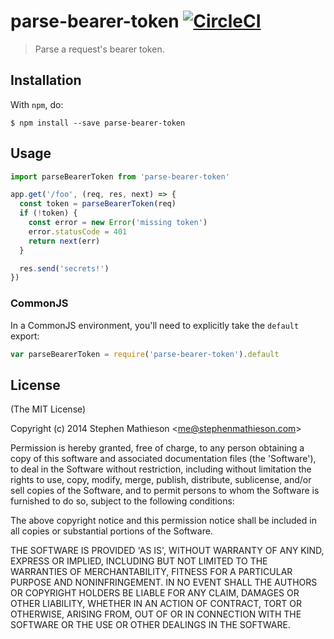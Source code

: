 # parse-bearer-token [![CircleCI](https://circleci.com/gh/stephenmathieson/node-parse-bearer-token.svg?style=svg)](https://circleci.com/gh/stephenmathieson/node-parse-bearer-token)

> Parse a request's bearer token.

## Installation

With `npm`, do:

```
$ npm install --save parse-bearer-token
```

## Usage

```js
import parseBearerToken from 'parse-bearer-token'

app.get('/foo', (req, res, next) => {
  const token = parseBearerToken(req)
  if (!token) {
    const error = new Error('missing token')
    error.statusCode = 401
    return next(err)
  }

  res.send('secrets!')
})
```

### CommonJS

In a CommonJS environment, you'll need to explicitly take the `default` export:

```js
var parseBearerToken = require('parse-bearer-token').default
```

## License

(The MIT License)

Copyright (c) 2014 Stephen Mathieson &lt;me@stephenmathieson.com&gt;

Permission is hereby granted, free of charge, to any person obtaining
a copy of this software and associated documentation files (the
'Software'), to deal in the Software without restriction, including
without limitation the rights to use, copy, modify, merge, publish,
distribute, sublicense, and/or sell copies of the Software, and to
permit persons to whom the Software is furnished to do so, subject to
the following conditions:

The above copyright notice and this permission notice shall be
included in all copies or substantial portions of the Software.

THE SOFTWARE IS PROVIDED 'AS IS', WITHOUT WARRANTY OF ANY KIND,
EXPRESS OR IMPLIED, INCLUDING BUT NOT LIMITED TO THE WARRANTIES OF
MERCHANTABILITY, FITNESS FOR A PARTICULAR PURPOSE AND NONINFRINGEMENT.
IN NO EVENT SHALL THE AUTHORS OR COPYRIGHT HOLDERS BE LIABLE FOR ANY
CLAIM, DAMAGES OR OTHER LIABILITY, WHETHER IN AN ACTION OF CONTRACT,
TORT OR OTHERWISE, ARISING FROM, OUT OF OR IN CONNECTION WITH THE
SOFTWARE OR THE USE OR OTHER DEALINGS IN THE SOFTWARE.
